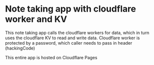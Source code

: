 # Note taking app with cloudflare worker and KV

This note taking app calls the cloudflare workers for data, which in turn uses the cloudflare KV to read and write data.
Cloudflare worker is protected by a password, which caller needs to pass in header (hackingCode) 

This entire app is hosted on Cloudflare Pages
